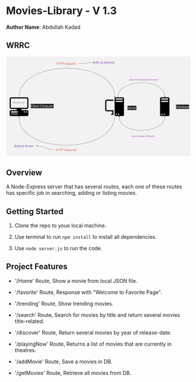 # Movies-Library - V 1.3

**Author Name**: Abdullah Kadad

## WRRC

![web request response cycle](./Assets/WRRC.jpg)

## Overview

A Node-Express server that has several routes, each one of these routes has specific job in searching, adding or listing movies.

## Getting Started

1. Clone the repo to youe local machine.

2. Use terminal to run `npm install` to install all dependencies.

3. Use `node server.js` to run the code.

## Project Features

- '/Home' Route, Show a movie from local JSON file.

- '/favorite' Route, Response with "Welcome to Favorite Page".

- '/trending' Route, Show trending movies.

- '/search' Route, Search for movies by title and return several movies title-related.

- '/discover' Route, Return several movies by year of release-date.

- '/playingNow' Route, Returns a list of movies that are currently in theatres.

- '/addMovie' Route, Save a movies in DB.

- '/getMovies' Route, Retrieve all movies from DB.
